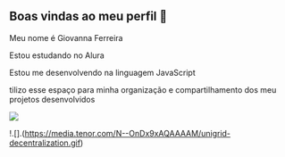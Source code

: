 ## Boas vindas ao meu perfil 💙

Meu nome é Giovanna Ferreira

Estou estudando no Alura

Estou me desenvolvendo na linguagem JavaScript

tilizo esse espaço para minha organização e compartilhamento dos meu projetos desenvolvidos


 ![](https://media.tenor.com/N--OnDx9xAQAAAAM/unigrid-decentralization.gif)

 !.[].(https://media.tenor.com/N--OnDx9xAQAAAAM/unigrid-decentralization.gif)
 
